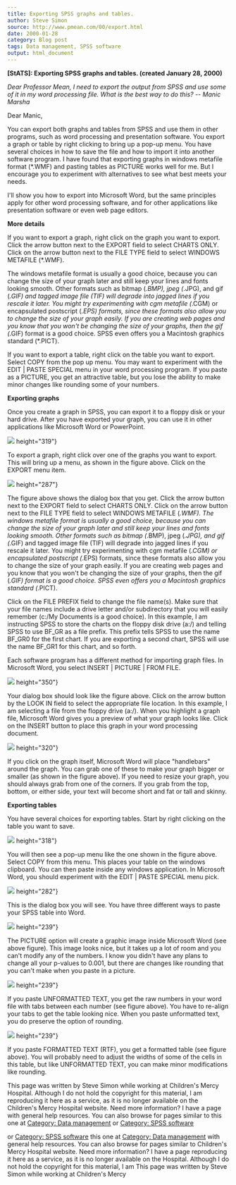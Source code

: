 ```yaml
---
title: Exporting SPSS graphs and tables.
author: Steve Simon
source: http://www.pmean.com/00/export.html
date: 2000-01-28
category: Blog post
tags: Data management, SPSS software
output: html_document
---
```

****[StATS]:** Exporting SPSS graphs and tables.
(created January 28, 2000)**

*Dear Professor Mean, I need to export the output from SPSS and use some
of it in my word processing file. What is the best way to do this? --
Manic Marsha*

Dear Manic,

You can export both graphs and tables from SPSS and use them in other
programs, such as word processing and presentation software. You
export a graph or table by right clicking to bring up a pop-up menu.
You have several choices in how to save the file and how to import it
into another software program. I have found that exporting graphs in
windows metafile format (*.WMF) and pasting tables as PICTURE works
well for me. But I encourage you to experiment with alternatives to
see what best meets your needs.

I'll show you how to export into Microsoft Word, but the same
principles apply for other word processing software, and for other
applications like presentation software or even web page editors.

**More details**

If you want to export a graph, right click on the graph you want to
export. Click the arrow button next to the EXPORT field to select
CHARTS ONLY. Click on the arrow button next to the FILE TYPE field to
select WINDOWS METAFILE (*.WMF).

The windows metafile format is usually a good choice, because you can
change the size of your graph later and still keep your lines and
fonts looking smooth. Other formats such as bitmap (*.BMP), jpeg
(*.JPG), and gif (*.GIF) and tagged image file (TIF) will degrade
into jagged lines if you rescale it later. You might try experimenting
with cgm metafile (*.CGM) or encapsulated postscript (*.EPS)
formats, since these formats also allow you to change the size of your
graph easily. If you are creating web pages and you know that you
won't be changing the size of your graphs, then the gif (*.GIF)
format is a good choice. SPSS even offers you a Macintosh graphics
standard (*.PICT).

If you want to export a table, right click on the table you want to
export. Select COPY from the pop up menu. You may want to experiment
with the EDIT | PASTE SPECIAL menu in your word processing program.
If you paste as a PICTURE, you get an attractive table, but you lose
the ability to make minor changes like rounding some of your numbers.

**Exporting graphs**

Once you create a graph in SPSS, you can export it to a floppy disk or
your hard drive. After you have exported your graph, you can use it in
other applications like Microsoft Word or PowerPoint.

![](../../../web/images/00/export01.gif)
height="319"}

To export a graph, right click over one of the graphs you want to
export. This will bring up a menu, as shown in the figure above. Click
on the EXPORT menu item.

![](../../../web/images/00/export02.gif)
height="287"}

The figure above shows the dialog box that you get. Click the arrow
button next to the EXPORT field to select CHARTS ONLY. Click on the
arrow button next to the FILE TYPE field to select WINDOWS METAFILE
(*.WMF). The windows metafile format is usually a good choice,
because you can change the size of your graph later and still keep
your lines and fonts looking smooth. Other formats such as bitmap
(*.BMP), jpeg (*.JPG), and gif (*.GIF) and tagged image file (TIF)
will degrade into jagged lines if you rescale it later. You might try
experimenting with cgm metafile (*.CGM) or encapsulated postscript
(*.EPS) formats, since these formats also allow you to change the
size of your graph easily. If you are creating web pages and you know
that you won't be changing the size of your graphs, then the gif
(*.GIF) format is a good choice. SPSS even offers you a Macintosh
graphics standard (*.PICT).

Click on the FILE PREFIX field to change the file name(s). Make sure
that your file names include a drive letter and/or subdirectory that
you will easily remember (c:/My Documents is a good choice). In this
example, I am instructing SPSS to store the charts on the floppy disk
drive (a:/) and telling SPSS to use BF_GR as a file prefix. This
prefix tells SPSS to use the name BF_GR0 for the first chart. If you
are exporting a second chart, SPSS will use the name BF_GR1 for this
chart, and so forth.

Each software program has a different method for importing graph
files. In Microsoft Word, you select INSERT | PICTURE | FROM FILE.

![](../../../web/images/00/export03.gif)
height="350"}

Your dialog box should look like the figure above. Click on the arrow
button by the LOOK IN field to select the appropriate file location.
In this example, I am selecting a file from the floppy drive (a:/).
When you highlight a graph file, Microsoft Word gives you a preview of
what your graph looks like. Click on the INSERT button to place this
graph in your word processing document.

![](../../../web/images/00/export04.gif)
height="320"}

If you click on the graph itself, Microsoft Word will place
"handlebars" around the graph. You can grab one of these to make
your graph bigger or smaller (as shown in the figure above). If you
need to resize your graph, you should always grab from one of the
corners. If you grab from the top, bottom, or either side, your text
will become short and fat or tall and skinny.

**Exporting tables**

You have several choices for exporting tables. Start by right clicking
on the table you want to save.

![](../../../web/images/00/export05.gif)
height="318"}

You will then see a pop-up menu like the one shown in the figure
above. Select COPY from this menu. This places your table on the
windows clipboard. You can then paste inside any windows application.
In Microsoft Word, you should experiment with the EDIT | PASTE
SPECIAL menu pick.

![](../../../web/images/00/export06.gif)
height="282"}

This is the dialog box you will see. You have three different ways to
paste your SPSS table into Word.

![](../../../web/images/00/export07.gif)
height="239"}

The PICTURE option will create a graphic image inside Microsoft Word
(see above figure). This image looks nice, but it takes up a lot of
room and you can't modify any of the numbers. I know you didn't have
any plans to change all your p-values to 0.001, but there are changes
like rounding that you can't make when you paste in a picture.

![](../../../web/images/00/export08.gif)
height="239"}

If you paste UNFORMATTED TEXT, you get the raw numbers in your word
file with tabs between each number (see figure above). You have to
re-align your tabs to get the table looking nice. When you paste
unformatted text, you do preserve the option of rounding.

![](../../../web/images/00/export09.gif)
height="239"}

If you paste FORMATTED TEXT (RTF), you get a formatted table (see
figure above). You will probably need to adjust the widths of some of
the cells in this table, but like UNFORMATTED TEXT, you can make minor
modifications like rounding.

This page was written by Steve Simon while working at Children's Mercy
Hospital. Although I do not hold the copyright for this material, I am
reproducing it here as a service, as it is no longer available on the
Children's Mercy Hospital website. Need more information? I have a page
with general help resources. You can also browse for pages similar to
this one at [Category: Data management](../category/DataManagement.html)
or [Category: SPSS software](../category/SpssSoftware.html)
<!---More--->
or [Category: SPSS software](../category/SpssSoftware.html)
this one at [Category: Data management](../category/DataManagement.html)
with general help resources. You can also browse for pages similar to
Children's Mercy Hospital website. Need more information? I have a page
reproducing it here as a service, as it is no longer available on the
Hospital. Although I do not hold the copyright for this material, I am
This page was written by Steve Simon while working at Children's Mercy

<!---Do not use
****[StATS]:** Exporting SPSS graphs and tables.
This page was written by Steve Simon while working at Children's Mercy
Hospital. Although I do not hold the copyright for this material, I am
reproducing it here as a service, as it is no longer available on the
Children's Mercy Hospital website. Need more information? I have a page
with general help resources. You can also browse for pages similar to
this one at [Category: Data management](../category/DataManagement.html)
or [Category: SPSS software](../category/SpssSoftware.html)
--->

